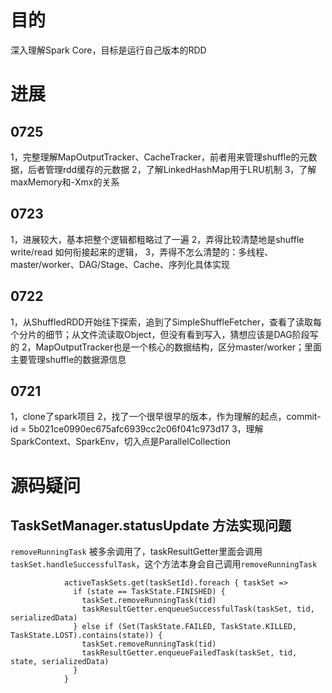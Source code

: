 # 目的
深入理解Spark Core，目标是运行自己版本的RDD

# 进展
## 0725
1，完整理解MapOutputTracker、CacheTracker，前者用来管理shuffle的元数据，后者管理rdd缓存的元数据
2，了解LinkedHashMap用于LRU机制
3，了解maxMemory和-Xmx的关系

## 0723
1，进展较大，基本把整个逻辑都粗略过了一遍
2，弄得比较清楚地是shuffle write/read 如何衔接起来的逻辑，
3，弄得不怎么清楚的：多线程、master/worker、DAG/Stage、Cache、序列化具体实现


## 0722
1，从ShuffledRDD开始往下探索，追到了SimpleShuffleFetcher，查看了读取每个分片的细节；从文件流读取Object，但没有看到写入，猜想应该是DAG阶段写的
2，MapOutputTracker也是一个核心的数据结构，区分master/worker；里面主要管理shuffle的数据源信息

## 0721
1，clone了spark项目
2，找了一个很早很早的版本，作为理解的起点，commit-id = 5b021ce0990ec675afc6939cc2c06f041c973d17
3，理解SparkContext、SparkEnv，切入点是ParallelCollection

# 源码疑问

## TaskSetManager.statusUpdate 方法实现问题
`removeRunningTask` 被多余调用了，taskResultGetter里面会调用`taskSet.handleSuccessfulTask`，这个方法本身会自己调用`removeRunningTask`
```
            activeTaskSets.get(taskSetId).foreach { taskSet =>
              if (state == TaskState.FINISHED) {
                taskSet.removeRunningTask(tid)
                taskResultGetter.enqueueSuccessfulTask(taskSet, tid, serializedData)
              } else if (Set(TaskState.FAILED, TaskState.KILLED, TaskState.LOST).contains(state)) {
                taskSet.removeRunningTask(tid)
                taskResultGetter.enqueueFailedTask(taskSet, tid, state, serializedData)
              }
            }
```